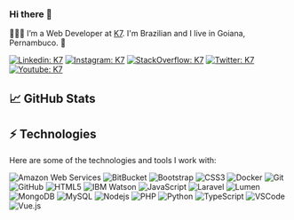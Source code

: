 ### Hi there 👋

<!--
  **k7brasil/k7brasil** is a ✨ _special_ ✨ repository because its `README.md` (this file) appears on your GitHub profile.

  Here are some ideas to get you started:

  - 🔭 I’m currently working on ...
  - 🌱 I’m currently learning ...
  - 👯 I’m looking to collaborate on ...
  - 🤔 I’m looking for help with ...
  - 💬 Ask me about ...
  - 📫 How to reach me: ...
  - 😄 Pronouns: ...
  - ⚡ Fun fact: ...
-->

👨🏻‍💻 I’m a Web Developer at [K7]([#!](https://github.com/k7brasil/)). 
    I'm Brazilian and I live in Goiana, Pernambuco. 🌴

[![Linkedin: K7](https://img.shields.io/badge/-k7brasil-blue?style=flat-square&logo=Linkedin&logoColor=white&link=https://www.linkedin.com/in/k7brasil/)](https://www.linkedin.com/in/k7brasil/)
[![Instagram: K7](https://img.shields.io/badge/-@k7brasil-purple?style=flat-square&logo=instagram&logoColor=white&link=https://instagram.com/k7brasil/)](https://instagram.com/k7brasil)
[![StackOverflow: K7](https://img.shields.io/badge/-Stack%20Overflow-FE7A16?style=flat-square&logo=Stack-Overflow&logoColor=white)](https://stackoverflow.com/users/11035292/k7brasil)
[![Twitter: K7](https://img.shields.io/twitter/follow/k7brasil?style=social)](https://twitter.com/k7brasil)
[![Youtube: K7](https://img.shields.io/youtube/channel/views/k7brasil?style=social)](http://youtube.com/channel/k7brasil)

## &#x1f4c8; GitHub Stats
<!--
<a href="https://github.com/k7brasil/k7brasil">
  <img align="center" src="https://github-readme-stats.vercel.app/api/top-langs/?username=k7brasil&hide=java,html,tex&title_color=ffffff&text_color=c9cacc&icon_color=2bbc8a&bg_color=1d1f21&langs_count=3" />
</a>
<a href="https://github.com/k7brasil/k7brasil">
  <img align="center" src="https://github-readme-stats.vercel.app/api?username=rafaellaurindo&show_icons=true&line_height=27&count_private=true&title_color=ffffff&text_color=c9cacc&icon_color=2bbc8a&bg_color=1d1f21" alt="Martin's GitHub Stats" />
</a>

<a href="https://github.com/k7brasil/laravel-telegram-logging">
  <img align="center" src="https://github-readme-stats.vercel.app/api/pin/?username=k7brasil&repo=laravel-telegram-logging&title_color=ffffff&text_color=c9cacc&icon_color=2bbc8a&bg_color=1d1f21" />
</a>

<a href="https://github.com/k7brasil/laravel-traducao-pt-br">
  <img align="center" src="https://github-readme-stats.vercel.app/api/pin/?username=k7brasil&repo=laravel-traducao-pt-br&title_color=ffffff&text_color=c9cacc&icon_color=2bbc8a&bg_color=1d1f21" />
</a>    

<a href="https://github.com/k7brasil/image-classifier-python">
  <img align="center" src="https://github-readme-stats.vercel.app/api/pin/?username=k7brasil&repo=image-classifier-python&title_color=ffffff&text_color=c9cacc&icon_color=2bbc8a&bg_color=1d1f21" />
</a>

<a href="https://github.com/k7brasil/laravel-brasilapi">
  <img align="center" src="https://github-readme-stats.vercel.app/api/pin/?username=k7brasil&repo=laravel-brasilapi&title_color=ffffff&text_color=c9cacc&icon_color=2bbc8a&bg_color=1d1f21" />
</a>
--->

## ⚡ Technologies

Here are some of the technologies and tools I work with:

![Amazon Web Services](https://img.shields.io/badge/-AWS-FF9000?style=flat-square&logo=amazon&logoColor=white)
![BitBucket](https://img.shields.io/badge/-BitBucket-darkblue?style=flat-square&logo=bitbucket)
![Bootstrap](https://img.shields.io/badge/-Bootstrap-563D7C?style=flat-square&logo=bootstrap)
![CSS3](https://img.shields.io/badge/-CSS3-1572B6?style=flat-square&logo=css3)
![Docker](https://img.shields.io/badge/-Docker-2496ED?style=flat-square&logo=docker&logoColor=white)
![Git](https://img.shields.io/badge/-Git-black?style=flat-square&logo=git)
![GitHub](https://img.shields.io/badge/-GitHub-181717?style=flat-square&logo=github)
![HTML5](https://img.shields.io/badge/-HTML5-E34F26?style=flat-square&logo=html5&logoColor=white)
![IBM Watson](https://img.shields.io/badge/IBM_Watson-0E4166?style=flat-square&logo=ibm&logoColor=white)
![JavaScript](https://img.shields.io/badge/-JavaScript-black?style=flat-square&logo=javascript)
![Laravel](https://img.shields.io/badge/-Laravel-EA462F?style=flat-square&logo=laravel&logoColor=white)
![Lumen](https://img.shields.io/badge/-Lumen-EA462F?style=flat-square&logo=Lumen&logoColor=white)
![MongoDB](https://img.shields.io/badge/-MongoDB-black?style=flat-square&logo=mongodb)
![MySQL](https://img.shields.io/badge/-MySQL-4479A1?style=flat-square&logo=mysql&logoColor=white)
![Nodejs](https://img.shields.io/badge/-Nodejs-339933?style=flat-square&logo=Node.js&logoColor=white)
![PHP](https://img.shields.io/badge/-PHP-474A84?style=flat-square&logo=php&logoColor=white)
![Python](https://img.shields.io/badge/-Python-4B8BBE?style=flat-square&logo=python&logoColor=white)
![TypeScript](https://img.shields.io/badge/-TypeScript-007ACC?style=flat-square&logo=typescript)
![VSCode](https://img.shields.io/badge/-VSCode-007ACC?style=flat-square&logo=visual-studio-code&logoColor=white)
![Vue.js](https://img.shields.io/badge/-Vue.js-42B883?style=flat-square&logo=vue.js&logoColor=white)
